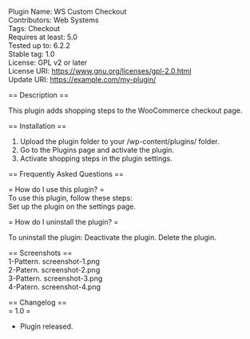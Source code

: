 Plugin Name:       WS Custom Checkout  
Contributors:      Web Systems  
Tags:              Checkout  
Requires at least: 5.0  
Tested up to:      6.2.2  
Stable tag:        1.0  
License:           GPL v2 or later  
License URI:       https://www.gnu.org/licenses/gpl-2.0.html  
Update URI:        https://example.com/my-plugin/  

== Description ==
  
This plugin adds shopping steps to the WooCommerce checkout page.

== Installation ==
  
1. Upload the plugin folder to your /wp-content/plugins/ folder.
2. Go to the Plugins page and activate the plugin.
3. Activate shopping steps in the plugin settings.
  
== Frequently Asked Questions ==
  
= How do I use this plugin? =  
To use this plugin, follow these steps:  
Set up the plugin on the settings page.
  
= How do I uninstall the plugin? =

To uninstall the plugin:
Deactivate the plugin.
Delete the plugin.
  
== Screenshots ==  
1-Pattern. screenshot-1.png  
2-Patern. screenshot-2.png  
3-Pattern. screenshot-3.png  
4-Patern. screenshot-4.png  
  
== Changelog ==  
= 1.0 =  
* Plugin released. 
